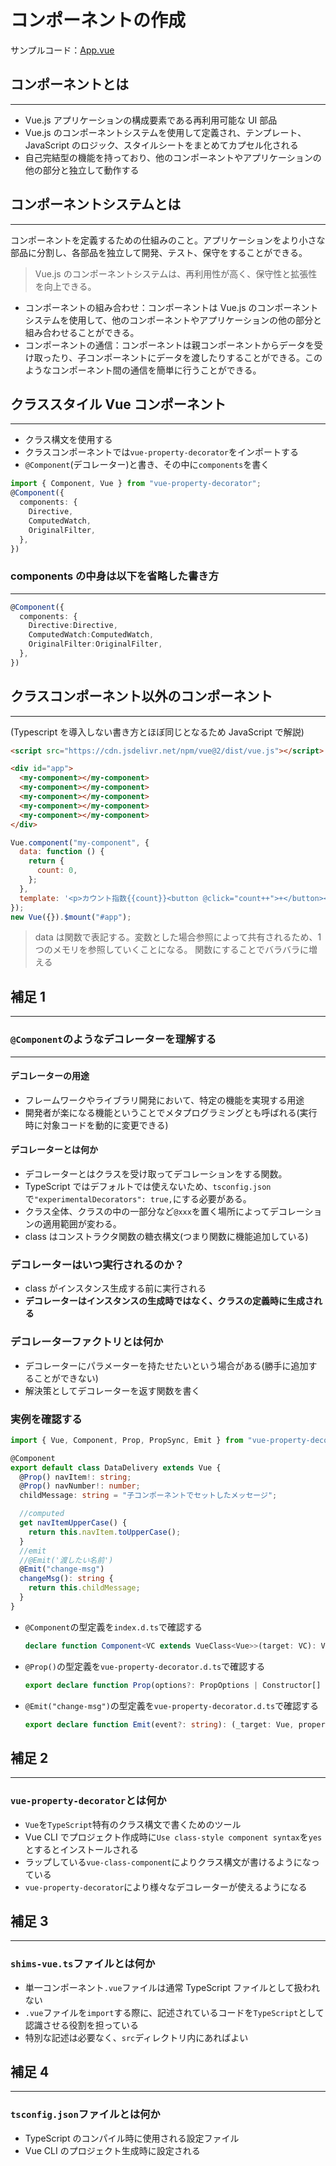 # コンポーネントの作成

サンプルコード：[App.vue](../Vue.js_Sample_Code/sample-app/src/App.vue)

## コンポーネントとは

---

- Vue.js アプリケーションの構成要素である再利用可能な UI 部品
- Vue.js のコンポーネントシステムを使用して定義され、テンプレート、JavaScript のロジック、スタイルシートをまとめてカプセル化される
- 自己完結型の機能を持っており、他のコンポーネントやアプリケーションの他の部分と独立して動作する

## コンポーネントシステムとは

---

コンポーネントを定義するための仕組みのこと。アプリケーションをより小さな部品に分割し、各部品を独立して開発、テスト、保守をすることができる。

> Vue.js のコンポーネントシステムは、再利用性が高く、保守性と拡張性を向上できる。

- コンポーネントの組み合わせ：コンポーネントは Vue.js のコンポーネントシステムを使用して、他のコンポーネントやアプリケーションの他の部分と組み合わせることができる。
- コンポーネントの通信：コンポーネントは親コンポーネントからデータを受け取ったり、子コンポーネントにデータを渡したりすることができる。このようなコンポーネント間の通信を簡単に行うことができる。

## クラススタイル Vue コンポーネント

---

- クラス構文を使用する
- クラスコンポーネントでは`vue-property-decorator`をインポートする
- `@Component`(デコレーター)と書き、その中に`components`を書く

```typescript
import { Component, Vue } from "vue-property-decorator";
@Component({
  components: {
    Directive,
    ComputedWatch,
    OriginalFilter,
  },
})
```

### components の中身は以下を省略した書き方

---

```typescript
@Component({
  components: {
    Directive:Directive,
    ComputedWatch:ComputedWatch,
    OriginalFilter:OriginalFilter,
  },
})

```

<div style="page-break-before:always"></div>

## クラスコンポーネント以外のコンポーネント

---

(Typescript を導入しない書き方とほぼ同じとなるため JavaScript で解説)

```html
<script src="https://cdn.jsdelivr.net/npm/vue@2/dist/vue.js"></script>

<div id="app">
  <my-component></my-component>
  <my-component></my-component>
  <my-component></my-component>
  <my-component></my-component>
  <my-component></my-component>
</div>
```

```javascript
Vue.component("my-component", {
  data: function () {
    return {
      count: 0,
    };
  },
  template: '<p>カウント指数{{count}}<button @click="count++">+</button></p>',
});
new Vue({}).$mount("#app");
```

> data は関数で表記する。変数とした場合参照によって共有されるため、1 つのメモリを参照していくことになる。
> 関数にすることでバラバラに増える

<div style="page-break-before:always"></div>

## 補足 1

---

### `@Component`のようなデコレーターを理解する

---

#### デコレーターの用途

- フレームワークやライブラリ開発において、特定の機能を実現する用途
- 開発者が楽になる機能ということでメタプログラミングとも呼ばれる(実行時に対象コードを動的に変更できる)

#### デコレーターとは何か

- デコレーターとはクラスを受け取ってデコレーションをする関数。
- TypeScript ではデフォルトでは使えないため、`tsconfig.json` で`"experimentalDecorators": true,`にする必要がある。
- クラス全体、クラスの中の一部分など`@xxx`を置く場所によってデコレーションの適用範囲が変わる。
- class はコンストラクタ関数の糖衣構文(つまり関数に機能追加している)

### デコレーターはいつ実行されるのか？

- class がインスタンス生成する前に実行される
- **デコレーターはインスタンスの生成時ではなく、クラスの定義時に生成される**

### デコレーターファクトリとは何か

- デコレーターにパラメーターを持たせたいという場合がある(勝手に追加することができない)
- 解決策としてデコレーターを返す関数を書く

<div style="page-break-before:always"></div>

### 実例を確認する

```typescript
import { Vue, Component, Prop, PropSync, Emit } from "vue-property-decorator";

@Component
export default class DataDelivery extends Vue {
  @Prop() navItem!: string;
  @Prop() navNumber!: number;
  childMessage: string = "子コンポーネントでセットしたメッセージ";

  //computed
  get navItemUpperCase() {
    return this.navItem.toUpperCase();
  }
  //emit
  //@Emit('渡したい名前')
  @Emit("change-msg")
  changeMsg(): string {
    return this.childMessage;
  }
}
```

- `@Component`の型定義を`index.d.ts`で確認する

  ```typescript
  declare function Component<VC extends VueClass<Vue>>(target: VC): VC;
  ```

- `@Prop()`の型定義を`vue-property-decorator.d.ts`で確認する
  ```typescript
  export declare function Prop(options?: PropOptions | Constructor[] | Constructor): (target: Vue, key: string) => void;
  ```
- `@Emit("change-msg")`の型定義を`vue-property-decorator.d.ts`で確認する

  ```typescript
  export declare function Emit(event?: string): (_target: Vue, propertyKey: string, descriptor: any) => void;
  ```

  <div style="page-break-before:always"></div>

## 補足 2

---

### `vue-property-decorator`とは何か

- `Vue`を`TypeScript`特有のクラス構文で書くためのツール
- Vue CLI でプロジェクト作成時に`Use class-style component syntax`を`yes`とするとインストールされる
- ラップしている`vue-class-component`によりクラス構文が書けるようになっている
- `vue-property-decorator`により様々なデコレーターが使えるようになる

## 補足 3

---

### `shims-vue.ts`ファイルとは何か

- 単一コンポーネント`.vue`ファイルは通常 TypeScript ファイルとして扱われない
- `.vue`ファイルを`import`する際に、記述されているコードを`TypeScript`として認識させる役割を担っている
- 特別な記述は必要なく、`src`ディレクトリ内にあればよい

## 補足 4

---

### `tsconfig.json`ファイルとは何か

- TypeScript のコンパイル時に使用される設定ファイル
- Vue CLI のプロジェクト生成時に設定される
